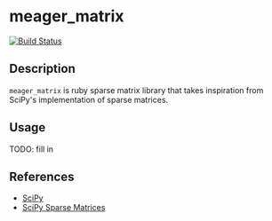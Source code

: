 # meager_matrix

[![Build Status](https://travis-ci.com/ECE421/meager_matrix.svg?branch=master)](https://travis-ci.com/ECE421/meager_matrix)

## Description
`meager_matrix` is ruby sparse matrix library that takes inspiration from
SciPy's implementation of sparse matrices.

## Usage
TODO: fill in

## References
* [SciPy](https://www.scipy.org/)
* [SciPy Sparse Matrices](https://docs.scipy.org/doc/scipy/reference/sparse.html)
